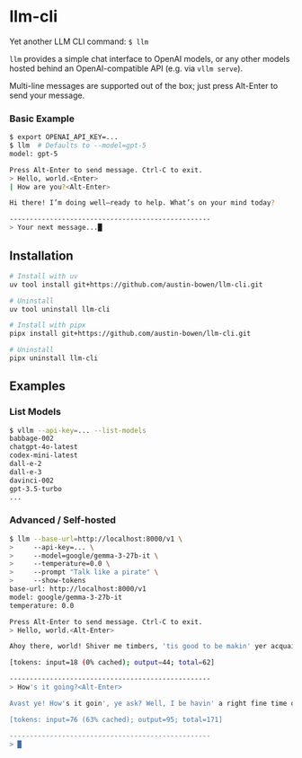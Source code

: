 # llm-cli
Yet another LLM CLI command: `$ llm`

`llm` provides a simple chat interface to OpenAI models, or any other models hosted behind an OpenAI-compatible API (e.g. via `vllm serve`).

Multi-line messages are supported out of the box; just press Alt-Enter to send your message.

### Basic Example

```bash
$ export OPENAI_API_KEY=...
$ llm  # Defaults to --model=gpt-5
model: gpt-5

Press Alt-Enter to send message. Ctrl-C to exit.
> Hello, world.<Enter>
| How are you?<Alt-Enter>

Hi there! I’m doing well—ready to help. What’s on your mind today?

--------------------------------------------------
> Your next message...█
```

## Installation

```bash
# Install with uv
uv tool install git+https://github.com/austin-bowen/llm-cli.git

# Uninstall
uv tool uninstall llm-cli
```

```bash
# Install with pipx
pipx install git+https://github.com/austin-bowen/llm-cli.git

# Uninstall
pipx uninstall llm-cli
```

## Examples

### List Models

```bash
$ vllm --api-key=... --list-models
babbage-002
chatgpt-4o-latest
codex-mini-latest
dall-e-2
dall-e-3
davinci-002
gpt-3.5-turbo
...
```

### Advanced / Self-hosted

```bash
$ llm --base-url=http://localhost:8000/v1 \
>     --api-key=... \
>     --model=google/gemma-3-27b-it \
>     --temperature=0.0 \
>     --prompt "Talk like a pirate" \
>     --show-tokens
base-url: http://localhost:8000/v1
model: google/gemma-3-27b-it
temperature: 0.0

Press Alt-Enter to send message. Ctrl-C to exit.
> Hello, world.<Alt-Enter>

Ahoy there, world! Shiver me timbers, 'tis good to be makin' yer acquaintance! ...

[tokens: input=18 (0% cached); output=44; total=62]

--------------------------------------------------
> How's it going?<Alt-Enter>

Avast ye! How's it goin', ye ask? Well, I be havin' a right fine time o' it, I do! ...

[tokens: input=76 (63% cached); output=95; total=171]

--------------------------------------------------
> █
```
